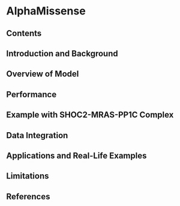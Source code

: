 # AlphaMissense

## Contents

## Introduction and Background

## Overview of Model

## Performance

## Example with SHOC2-MRAS-PP1C Complex

## Data Integration

## Applications and Real-Life Examples

## Limitations

## References